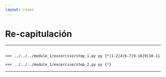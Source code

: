 ```yaml
---
layout: cover
---
```


# Re-capitulación

---

````md magic-move

<<< ../../../module_1/excercise/step_1.py py {*|1-2|4|6-7|9-16|9|10-11|13-14|15-16|19|20|22|*}

<<< ../../../module_1/excercise/step_2.py py {*}

````

---
